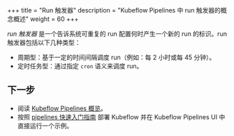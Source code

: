 +++
title = "Run 触发器"
description = "Kubeflow Pipelines 中 run 触发器的概念概述"
weight = 60
+++

*run 触发器* 是一个告诉系统可重复的 run 配置何时产生一个新的 run 的标识。run 触发器包括以下几种类型：

* 周期型：基于一定的时间间隔调度 run（例如：每 2 小时或每 45 分钟）。
* 定时任务型：通过指定 `cron` 语义来调度 run。

## 下一步

* 阅读 [Kubeflow Pipelines 概览](/docs/pipelines/pipelines-overview/)。
* 按照 [pipelines 快速入门指南](/docs/pipelines/pipelines-quickstart/) 部署 Kubeflow
  并在 Kubeflow Pipelines UI 中直接运行一个示例。